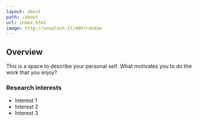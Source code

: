 ```yaml
---
layout: about
path: /about
url: index.html
image: http://unsplash.it/400?random
---
```


## Overview
This is a space to describe your personal self. 
What motivates you to do the work that you enjoy?



### Research interests
* Interest 1
* Interest 2
* Interest 3
